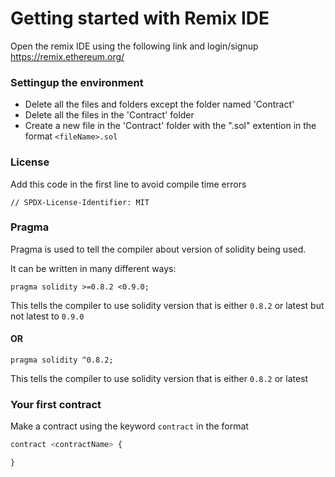# Getting started with Remix IDE

Open the remix IDE using the following link and login/signup
https://remix.ethereum.org/

### Settingup the environment

* Delete all the files and folders except the folder named 'Contract'
* Delete all the files in the 'Contract' folder
* Create a new file in the 'Contract' folder with the ".sol" extention in the format `<fileName>.sol`

### License

Add this code in the first line to avoid compile time errors

`// SPDX-License-Identifier: MIT`

### Pragma

Pragma is used to tell the compiler about version of solidity being used.

It can be written in many different ways:

`pragma solidity >=0.8.2 <0.9.0;`

This tells the compiler to use solidity version that is either `0.8.2` or latest but not latest to `0.9.0`

#### OR

`pragma solidity ^0.8.2;`

This tells the compiler to use solidity version that is either `0.8.2` or latest

### Your first contract

Make a contract using the keyword `contract` in the format
```javascript
contract <contractName> {

}
```